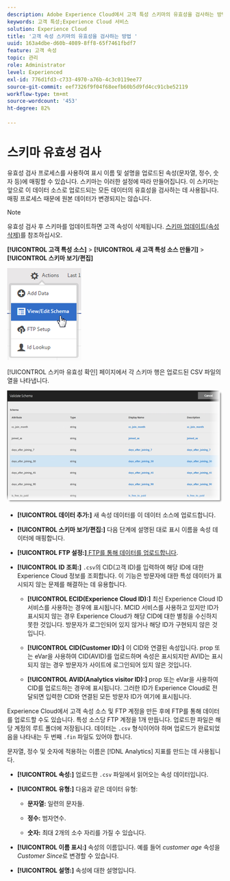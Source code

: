 ```yaml
---
description: Adobe Experience Cloud에서 고객 특성 스키마의 유효성을 검사하는 방법을 알아봅니다.
keywords: 고객 특성;Experience Cloud 서비스
solution: Experience Cloud
title: '고객 속성 스키마의 유효성을 검사하는 방법 '
uuid: 163a4dbe-d60b-4089-8ff8-65f7461fbdf7
feature: 고객 속성
topic: 관리
role: Administrator
level: Experienced
exl-id: 776d1fd3-c733-4970-a76b-4c3c0119ee77
source-git-commit: eef7326f9f04f68eefb60b5d9fd4cc91cbe52119
workflow-type: tm+mt
source-wordcount: '453'
ht-degree: 82%

---
```


# 스키마 유효성 검사

유효성 검사 프로세스를 사용하여 표시 이름 및 설명을 업로드된 속성(문자열, 정수, 숫자 등)에 매핑할 수 있습니다. 스키마는 이러한 설정에 따라 만들어집니다. 이 스키마는 앞으로 이 데이터 소스로 업로드되는 모든 데이터의 유효성을 검사하는 데 사용됩니다. 매핑 프로세스 때문에 원본 데이터가 변경되지는 않습니다.

>[!NOTE]
>
>유효성 검사 후 스키마를 업데이트하면 고객 속성이 삭제됩니다. [스키마 업데이트(속성 삭제)](t-crs-usecase.md#task_6568898BB7C44A42ABFB86532B89063C)를 참조하십시오.

**[!UICONTROL 고객 특성 소스]** > **[!UICONTROL 새 고객 특성 소스 만들기]** > **[!UICONTROL 스키마 보기/편집]**

![](assets/view_edit_schema.png)

[!UICONTROL 스키마 유효성 확인] 페이지에서 각 스키마 행은 업로드된 CSV 파일의 열을 나타냅니다.

![](assets/06_crs_usecase.png)

* **[!UICONTROL 데이터 추가:]** 새 속성 데이터를 이 데이터 소스에 업로드합니다.

* **[!UICONTROL 스키마 보기/편집:]** 다음 단계에 설명된 대로 표시 이름을 속성 데이터에 매핑합니다.

* **[!UICONTROL FTP 설정:]**[ FTP를 통해 데이터를 업로드합니다](t-upload-attributes-ftp.md#task_591C3B6733424718A62453D2F8ADF73B).

* **[!UICONTROL ID 조회:]** `.csv`의 CID(고객 ID)를 입력하여 해당 ID에 대한 Experience Cloud 정보를 조회합니다. 이 기능은 방문자에 대한 특성 데이터가 표시되지 않는 문제를 해결하는 데 유용합니다.

   * **[!UICONTROL ECID(Experience Cloud ID):]** 최신 Experience Cloud ID 서비스를 사용하는 경우에 표시됩니다. MCID 서비스를 사용하고 있지만 ID가 표시되지 않는 경우 Experience Cloud가 해당 CID에 대한 별칭을 수신하지 못한 것입니다. 방문자가 로그인되어 있지 않거나 해당 ID가 구현되지 않은 것입니다.

   * **[!UICONTROL CID(Customer ID):]** 이 CID와 연결된 속성입니다. prop 또는 eVar을 사용하여 CID(AVID)를 업로드하며 속성은 표시되지만 AVID는 표시되지 않는 경우 방문자가 사이트에 로그인되어 있지 않은 것입니다.

   * **[!UICONTROL AVID(Analytics visitor ID):]** prop 또는 eVar을 사용하여 CID를 업로드하는 경우에 표시됩니다. 그러한 ID가 Experience Cloud로 전달되면 입력한 CID와 연결된 모든 방문자 ID가 여기에 표시됩니다.

Experience Cloud에서 고객 속성 소스 및 FTP 계정을 만든 후에 FTP를 통해 데이터를 업로드할 수도 있습니다. 특성 소스당 FTP 계정을 1개 만듭니다. 업로드한 파일은 해당 계정의 루트 폴더에 저장됩니다. 데이터는 `.csv` 형식이어야 하며 업로드가 완료되었음을 나타내는 두 번째 `.fin` 파일도 있어야 합니다.

문자열, 정수 및 숫자에 적용하는 이름은 [!DNL Analytics] 지표를 만드는 데 사용됩니다.

* **[!UICONTROL 속성:]** 업로드한 `.csv` 파일에서 읽어오는 속성 데이터입니다.

* **[!UICONTROL 유형:]** 다음과 같은 데이터 유형:

   * **문자열:** 일련의 문자들.

   * **정수:** 범자연수.

   * **숫자:** 최대 2개의 소수 자리를 가질 수 있습니다.

* **[!UICONTROL 이름 표시:]** 속성의 이름입니다. 예를 들어 *customer age* 속성을 *Customer Since*&#x200B;로 변경할 수 있습니다.

* **[!UICONTROL 설명:]** 속성에 대한 설명입니다.
